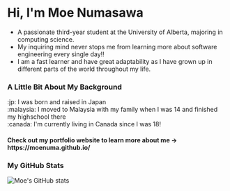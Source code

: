 <h1>Hi, I'm Moe Numasawa</h1>
<ul>
  <li>A passionate third-year student at the University of Alberta, majoring in computing science.</li>
  <li>My inquiring mind never stops me from learning more about software engineering every single day!!</li>
  <li>I am a fast learner and have great adaptability as I have grown up in different parts of the world throughout my life.</li>
</ul>
<h3>A Little Bit About My Background</h3>
  :jp: I was born and raised in Japan <br>
  :malaysia: I moved to Malaysia with my family when I was 14 and finished my highschool there <br>
  :canada: I'm currently living in Canada since I was 18! <br>
  
 <h4>Check out my portfolio website to learn more about me -> https://moenuma.github.io/</h4>

<h3>My GitHub Stats</h3>

![Moe's GitHub stats](https://github-readme-stats.vercel.app/api?username=moenuma&count_private=true&show_icons=true&theme=dark)
